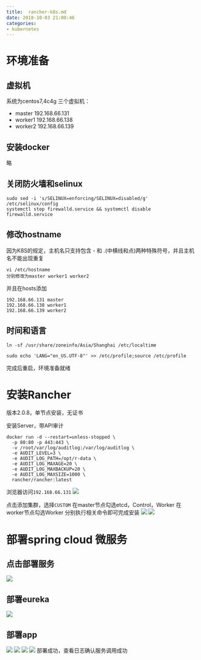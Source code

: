 ```yaml
---
title:  rancher-k8s.md
date: 2018-10-03 21:00:46
categories: 
- kubernetes
---
```


# 环境准备
<!--more-->
## 虚拟机
系统为centos7,4c4g
三个虚拟机：
* master 192.168.66.131
* worker1 192.168.66.138
* worker2 192.168.66.139

## 安装docker
略

## 关闭防火墙和selinux
```
sudo sed -i 's/SELINUX=enforcing/SELINUX=disabled/g' /etc/selinux/config
systemctl stop firewalld.service && systemctl disable firewalld.service
```

## 修改hostname
因为K8S的规定，主机名只支持包含 - 和 .(中横线和点)两种特殊符号，并且主机名不能出现重复
```
vi /etc/hostname
分别修改为master worker1 worker2
```
并且在hosts添加
```
192.168.66.131 master
192.168.66.138 worker1
192.168.66.139 worker2
```

## 时间和语言
```
ln -sf /usr/share/zoneinfo/Asia/Shanghai /etc/localtime

sudo echo 'LANG="en_US.UTF-8"' >> /etc/profile;source /etc/profile
```
完成后重启，环境准备就绪

# 安装Rancher
版本2.0.8，单节点安装，无证书

安装Server，带API审计
```
docker run -d --restart=unless-stopped \
  -p 80:80 -p 443:443 \
  -v /root/var/log/auditlog:/var/log/auditlog \
  -e AUDIT_LEVEL=3 \
  -e AUDIT_LOG_PATH=/opt/r-data \
  -e AUDIT_LOG_MAXAGE=20 \
  -e AUDIT_LOG_MAXBACKUP=20 \
  -e AUDIT_LOG_MAXSIZE=1000 \
  rancher/rancher:latest
```
浏览器访问`192.168.66.131` 
![](/images/rancher-init.png)

点击添加集群，选择`CUSTOM`
在master节点勾选etcd，Control，Worker
在worker节点勾选Worker
分别执行相关命令即可完成安装
![](/images/init-rancher-cluster.png)
![](/images/init-rancher-done.png)

# 部署spring cloud 微服务

## 点击部署服务
![](/images/rancher-deploy.png)

## 部署eureka
![](/images/rancher-eureka.png)

## 部署app
![](/images/rancher-app-a.png)
![](/images/rancher-app-b.png)
![](/images/rancher-app.png)
![](/images/rancher-eureka-ui.png)
部署成功，查看日志确认服务调用成功